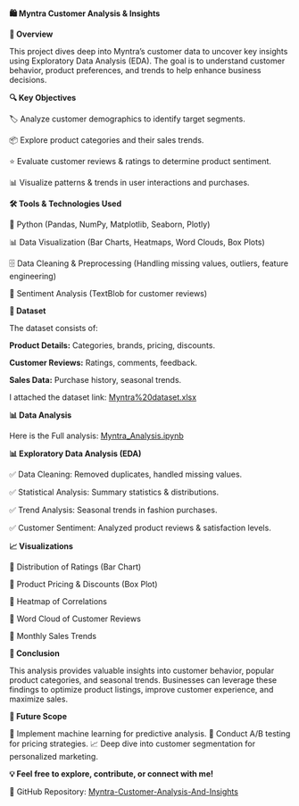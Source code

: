 **🛍️ Myntra Customer Analysis & Insights**



**📌 Overview**


This project dives deep into Myntra’s customer data to uncover key insights using Exploratory Data Analysis (EDA). The goal is to understand customer behavior, product preferences, and trends to help enhance business decisions.




**🔍 Key Objectives**


🏷️ Analyze customer demographics to identify target segments.

📦 Explore product categories and their sales trends.

⭐ Evaluate customer reviews & ratings to determine product sentiment.

📊 Visualize patterns & trends in user interactions and purchases.




**🛠️ Tools & Technologies Used**


🐍 Python (Pandas, NumPy, Matplotlib, Seaborn, Plotly)

📊 Data Visualization (Bar Charts, Heatmaps, Word Clouds, Box Plots)

🗄️ Data Cleaning & Preprocessing (Handling missing values, outliers, feature engineering)

📝 Sentiment Analysis (TextBlob for customer reviews)




**📂 Dataset**


The dataset consists of:

**Product Details:** Categories, brands, pricing, discounts.

**Customer Reviews:** Ratings, comments, feedback.

**Sales Data:** Purchase history, seasonal trends.

I attached the dataset link: 
[Myntra%20dataset.xlsx](https://github.com/Deepakkumar7774/Myntra-Customer-Analysis-And-Insights/blob/main/Myntra%20dataset.xlsx)




**📊 Data Analysis**

Here is the Full analysis: [Myntra_Analysis.ipynb](https://github.com/Deepakkumar7774/Myntra-Customer-Analysis-And-Insights/blob/main/Myntra_Analysis.ipynb)




**📊 Exploratory Data Analysis (EDA)**

✅ Data Cleaning: Removed duplicates, handled missing values.

✅ Statistical Analysis: Summary statistics & distributions.

✅ Trend Analysis: Seasonal trends in fashion purchases.

✅ Customer Sentiment: Analyzed product reviews & satisfaction levels.



**📈 Visualizations**

🔹 Distribution of Ratings (Bar Chart)

🔹 Product Pricing & Discounts (Box Plot)

🔹 Heatmap of Correlations

🔹 Word Cloud of Customer Reviews

🔹 Monthly Sales Trends



**🎯 Conclusion**

This analysis provides valuable insights into customer behavior, popular product categories, and seasonal trends. Businesses can leverage these findings to optimize product listings, improve customer experience, and maximize sales.



**📌 Future Scope**

🚀 Implement machine learning for predictive analysis.
📢 Conduct A/B testing for pricing strategies.
📈 Deep dive into customer segmentation for personalized marketing.



**💡 Feel free to explore, contribute, or connect with me!**

📌 GitHub Repository: [Myntra-Customer-Analysis-And-Insights](https://github.com/Deepakkumar7774/Myntra-Customer-Analysis-And-Insights)

